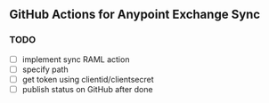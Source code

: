 ## GitHub Actions for Anypoint Exchange Sync

### TODO

 - [ ] implement sync RAML action
 - [ ] specify path
 - [ ] get token using clientid/clientsecret
 - [ ] publish status on GitHub after done